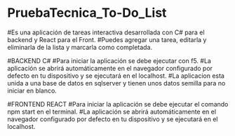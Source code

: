 # PruebaTecnica_To-Do_List
#Es una aplicación de tareas interactiva desarrollada con C# para el backend y React para el Front.
#Puedes agregar una tarea, editarla y eliminarla de la lista y marcarla como completada.

#BACKEND C#
#Para iniciar la aplicación se debe ejecutar con f5.
#La aplicación se abrirá automáticamente en el navegador configurado por defecto en tu dispositivo y se ejecutará en el localhost.
#La aplicacion esta unida a una base de datos en sqlserver y tienen unos datos semilla para no iniciar en blanco.   

#FRONTEND REACT
#Para iniciar la aplicación se debe ejecutar el comando npm start en el terminal.
#La aplicación se abrirá automáticamente en el navegador configurado por defecto en tu dispositivo y se ejecutará en el localhost.
